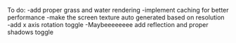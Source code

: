 To do:
-add proper grass and water rendering
-implement caching for better performance
-make the screen texture auto generated based on resolution
-add x axis rotation toggle
-Maybeeeeeeee add reflection and proper shadows toggle
